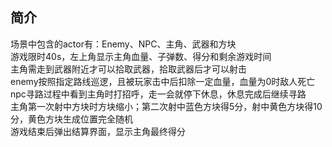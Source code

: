 ## 简介
场景中包含的actor有：Enemy、NPC、主角、武器和方块  
游戏限时40s，左上角显示主角血量、子弹数、得分和剩余游戏时间  
主角需走到武器附近才可以拾取武器，拾取武器后才可以射击  
enemy按照指定路线巡逻，且被玩家击中后扣除一定血量，血量为0时敌人死亡  
npc寻路过程中看到主角时打招呼，走一会就停下休息，休息完成后继续寻路  
主角第一次射中方块时方块缩小；第二次射中蓝色方块得5分，射中黄色方块得10分，黄色方块生成位置完全随机  
游戏结束后弹出结算界面，显示主角最终得分  

